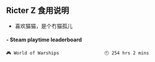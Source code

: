 ## Ricter Z 食用说明
- 喜欢猫猫，是个冇猫孤儿

<!-- steam-box start -->
#### - Steam playtime leaderboard
```text
🎮 World of Warships                 🕘 254 hrs 2 mins
```
<!-- Powered by https://github.com/YouEclipse/steam-box . -->
<!-- steam-box end -->
